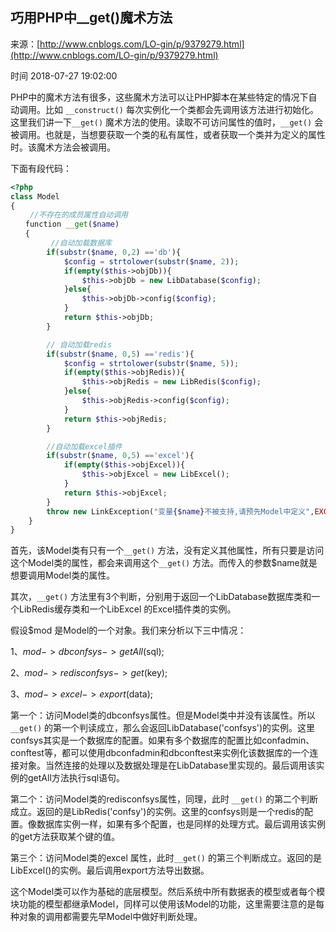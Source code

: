 ## 巧用PHP中__get()魔术方法

来源：[http://www.cnblogs.com/LO-gin/p/9379279.html](http://www.cnblogs.com/LO-gin/p/9379279.html)

时间 2018-07-27 19:02:00


PHP中的魔术方法有很多，这些魔术方法可以让PHP脚本在某些特定的情况下自动调用。比如 `__construct()` 每次实例化一个类都会先调用该方法进行初始化。这里我们讲一下`__get()` 魔术方法的使用。读取不可访问属性的值时，`__get()` 会被调用。也就是，当想要获取一个类的私有属性，或者获取一个类并为定义的属性时。该魔术方法会被调用。

下面有段代码：

```php
<?php
class Model
{
 　　//不存在的成员属性自动调用
　　function __get($name) 
　　{
         //自动加载数据库
        if(substr($name, 0,2) =='db'){
            $config = strtolower(substr($name, 2));
            if(empty($this->objDb)){
                $this->objDb = new LibDatabase($config);
            }else{
                $this->objDb->config($config);
            }
            return $this->objDb; 
        }

        // 自动加载redis
        if(substr($name, 0,5) =='redis'){
            $config = strtolower(substr($name, 5));
            if(empty($this->objRedis)){
                $this->objRedis = new LibRedis($config);
            }else{
                $this->objRedis->config($config);
            }
            return $this->objRedis;
        }

        //自动加载excel插件
        if(substr($name, 0,5) =='excel'){
            if(empty($this->objExcel)){
                $this->objExcel = new LibExcel();
            }
            return $this->objExcel;
        }
        throw new LinkException("变量{$name}不被支持,请预先Model中定义",EXCEPT_CORE);
    }
}

```

首先，该Model类有只有一个`__get()` 方法，没有定义其他属性，所有只要是访问这个Model类的属性，都会来调用这个`__get()` 方法。而传入的参数$name就是想要调用Model类的属性。

其次，`__get()` 方法里有3个判断，分别用于返回一个LibDatabase数据库类和一个LibRedis缓存类和一个LibExcel 的Excel插件类的实例。

假设$mod 是Model的一个对象。我们来分析以下三中情况：

1、$mod->dbconfsys->getAll($sql);

2、$mod->redisconfsys->get($key);

3、$mod->excel->export($data);

第一个：访问Model类的dbconfsys属性。但是Model类中并没有该属性。所以 `__get()` 的第一个判读成立，那么会返回LibDatabase('confsys')的实例。这里confsys其实是一个数据库的配置。如果有多个数据库的配置比如confadmin、conftest等，都可以使用dbconfadmin和dbconftest来实例化该数据库的一个连接对象。当然连接的处理以及数据处理是在LibDatabase里实现的。最后调用该实例的getAll方法执行sql语句。

第二个：访问Model类的redisconfsys属性，同理，此时 `__get()` 的第二个判断成立。返回的是LibRedis('confsy')的实例。这里的confsys则是一个redis的配置。像数据库实例一样，如果有多个配置，也是同样的处理方式。最后调用该实例的get方法获取某个键的值。

第三个：访问Model类的excel 属性，此时`__get()` 的第三个判断成立。返回的是LibExcel()的实例。最后调用export方法导出数据。

这个Model类可以作为基础的底层模型。然后系统中所有数据表的模型或者每个模块功能的模型都继承Model，同样可以使用该Model的功能，这里需要注意的是每种对象的调用都需要先早Model中做好判断处理。


